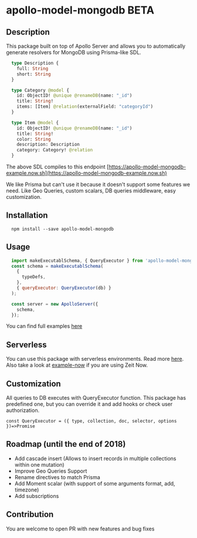 # apollo-model-mongodb BETA
## Description
This package built on top of Apollo Server and allows you to automatically generate resolvers for MongoDB using Prisma-like SDL.

```graphql
  type Description {
    full: String
    short: String
  }

  type Category @model {
    id: ObjectID! @unique @renameDB(name: "_id")
    title: String!
    items: [Item] @relation(externalField: "categoryId")
  }

  type Item @model {
    id: ObjectID! @unique @renameDB(name: "_id")
    title: String!
    color: String
    description: Description
    category: Category! @relation
  }
```
The above SDL compiles to this endpoint [https://apollo-model-mongodb-example.now.sh](https://apollo-model-mongodb-example.now.sh)

We like Prisma but can't use it because it doesn't support some features we need. Like Geo Queries, custom scalars, DB queries middleware, easy customization.

## Installation
```
  npm install --save apollo-model-mongodb
```

## Usage
```javascript
  import makeExecutablSchema, { QueryExecutor } from 'apollo-model-mongodb';
  const schema = makeExecutablSchema(
    {
      typeDefs,
    },
    { queryExecutor: QueryExecutor(db) }
  );

  const server = new ApolloServer({
    schema,
  });
```
You can find full examples [here](examples)

## Serverless
You can use this package with serverless environments. Read more [here](https://www.apollographql.com/docs/apollo-server/servers/lambda.html). Also take a look at [example-now](examples/example-now) if you are using Zeit Now.

## Customization
All queries to DB executes with QueryExecutor function. This package has predefined one, but you can override it and add hooks or check user authorization.
```
const QueryExecutor = ({ type, collection, doc, selector, options })=>Promise
```

## Roadmap (until the end of 2018)
* Add cascade insert (Allows to insert records in multiple collections within one mutation)
* Improve Geo Queries Support
* Rename directives to match Prisma
* Add Moment scalar (with support of some arguments format, add, timezone)
* Add subscriptions

## Contribution
You are welcome to open PR with new features and bug fixes
